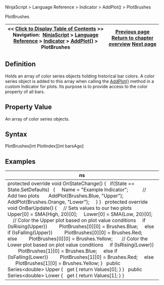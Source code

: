 ﻿
NinjaScript \> Language Reference \> Indicator \> AddPlot() \> PlotBrushes

PlotBrushes

| \<\< [Click to Display Table of Contents](plotbrushes.md) \>\> **Navigation:**     [NinjaScript](ninjascript-1.md) \> [Language Reference](language_reference_wip-1.md) \> [Indicator](indicator-1.md) \> [AddPlot()](addplot-1.md) \> PlotBrushes | [Previous page](displacement-1.md) [Return to chapter overview](addplot-1.md) [Next page](plots-1.md) |
| --- | --- |
## Definition
Holds an array of color series objects holding historical bar colors. A color series object is added to this array when calling the [AddPlot()](addplot-1.md) method in a custom Indicator for plots. Its purpose is to provide access to the color property of all bars. 
 
## Property Value
An array of color series objects.
 
## Syntax
PlotBrushes\[int PlotIndex]\[int barsAgo]
 
## Examples

| ns |
| --- |
| protected override void OnStateChange() {    if(State \=\= State.SetDefaults)    {      Name \= "Example Indicator";             // Add two plots        AddPlot(Brushes.Blue, "Upper");        AddPlot(Brushes.Orange, "Lower");      } }   protected override void OnBarUpdate() {      // Sets values to our two plots      Upper\[0] \= SMA(High, 20)\[0];      Lower\[0] \= SMA(Low, 20)\[0];        // Color the Upper plot based on plot value conditions      if (IsRising(Upper))          PlotBrushes\[0]\[0] \= Brushes.Blue;      else if (IsFalling(Upper))          PlotBrushes\[0]\[0] \= Brushes.Red;      else          PlotBrushes\[0]\[0] \= Brushes.Yellow;        // Color the Lower plot based on plot value conditions      if (IsRising(Lower))          PlotBrushes\[1]\[0] \= Brushes.Blue;      else if (IsFalling(Lower))          PlotBrushes\[1]\[0] \= Brushes.Red;      else          PlotBrushes\[1]\[0] \= Brushes.Yellow; }   public Series\<double\> Upper {    get { return Values\[0]; } }     public Series\<double\> Lower {    get { return Values\[1]; } } |
